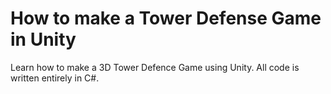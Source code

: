 How to make a Tower Defense Game in Unity 
========

Learn how to make a 3D Tower Defence Game using Unity. All code is written entirely in C#.
